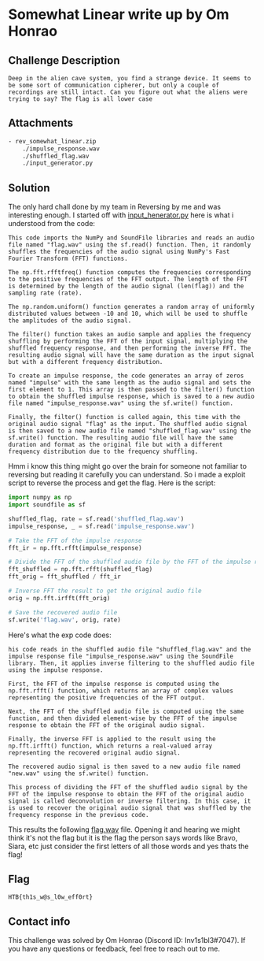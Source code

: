 # Somewhat Linear write up by Om Honrao

## Challenge Description
```
Deep in the alien cave system, you find a strange device. It seems to be some sort of communication cipherer, but only a couple of recordings are still intact. Can you figure out what the aliens were trying to say? The flag is all lower case
```

## Attachments
```bash
- rev_somewhat_linear.zip
    ./impulse_response.wav
    ./shuffled_flag.wav
    ./input_generator.py
```

## Solution
The only hard chall done by my team in Reversing by me and was interesting enough. I started off with [input_henerator.py](./input_generator.py) here is what i understood from the code:
```
This code imports the NumPy and SoundFile libraries and reads an audio file named "flag.wav" using the sf.read() function. Then, it randomly shuffles the frequencies of the audio signal using NumPy's Fast Fourier Transform (FFT) functions.

The np.fft.rfftfreq() function computes the frequencies corresponding to the positive frequencies of the FFT output. The length of the FFT is determined by the length of the audio signal (len(flag)) and the sampling rate (rate).

The np.random.uniform() function generates a random array of uniformly distributed values between -10 and 10, which will be used to shuffle the amplitudes of the audio signal.

The filter() function takes an audio sample and applies the frequency shuffling by performing the FFT of the input signal, multiplying the shuffled frequency response, and then performing the inverse FFT. The resulting audio signal will have the same duration as the input signal but with a different frequency distribution.

To create an impulse response, the code generates an array of zeros named "impulse" with the same length as the audio signal and sets the first element to 1. This array is then passed to the filter() function to obtain the shuffled impulse response, which is saved to a new audio file named "impulse_response.wav" using the sf.write() function.

Finally, the filter() function is called again, this time with the original audio signal "flag" as the input. The shuffled audio signal is then saved to a new audio file named "shuffled_flag.wav" using the sf.write() function. The resulting audio file will have the same duration and format as the original file but with a different frequency distribution due to the frequency shuffling.
```
Hmm i know this thing might go over the brain for someone not familiar to reversing but reading it carefully you can understand. So i made a exploit script to reverse the process and get the flag. Here is the script:

```python
import numpy as np
import soundfile as sf

shuffled_flag, rate = sf.read('shuffled_flag.wav')
impulse_response, _ = sf.read('impulse_response.wav')

# Take the FFT of the impulse response
fft_ir = np.fft.rfft(impulse_response)

# Divide the FFT of the shuffled audio file by the FFT of the impulse response
fft_shuffled = np.fft.rfft(shuffled_flag)
fft_orig = fft_shuffled / fft_ir

# Inverse FFT the result to get the original audio file
orig = np.fft.irfft(fft_orig)

# Save the recovered audio file
sf.write('flag.wav', orig, rate)
```
Here's what the exp code does:
```T
his code reads in the shuffled audio file "shuffled_flag.wav" and the impulse response file "impulse_response.wav" using the SoundFile library. Then, it applies inverse filtering to the shuffled audio file using the impulse response.

First, the FFT of the impulse response is computed using the np.fft.rfft() function, which returns an array of complex values representing the positive frequencies of the FFT output.

Next, the FFT of the shuffled audio file is computed using the same function, and then divided element-wise by the FFT of the impulse response to obtain the FFT of the original audio signal.

Finally, the inverse FFT is applied to the result using the np.fft.irfft() function, which returns a real-valued array representing the recovered original audio signal.

The recovered audio signal is then saved to a new audio file named "new.wav" using the sf.write() function.

This process of dividing the FFT of the shuffled audio signal by the FFT of the impulse response to obtain the FFT of the original audio signal is called deconvolution or inverse filtering. In this case, it is used to recover the original audio signal that was shuffled by the frequency response in the previous code.
```
 This results the following [flag.wav](./recovered_flag.wav) file. Opening it and hearing we might think it's not the flag but it is the flag the person says words like Bravo, Siara, etc just consider the first letters of all those words and yes thats the flag!

## Flag
```
HTB{th1s_w@s_l0w_eff0rt}   
```

## Contact info

This challenge was solved by Om Honrao (Discord ID: Inv1s1bl3#7047). If you have any questions or feedback, feel free to reach out to me.